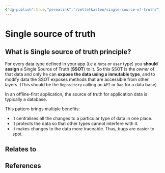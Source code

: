 ```yaml
---
{"dg-publish":true,"permalink":"/zettelkasten/single-source-of-truth/","title":"Single source of truth","tags":["core/tech/fundamentals/design-patterns"],"noteIcon":"","created":"2023-10-27T11:42:54.946+01:00","updated":"2023-10-27T11:43:30.825+01:00"}
---
```



# Single source of truth

## What is Single source of truth principle?

For every data type defined in your app (i.e a `Note` or `User` type) you **should assign** a Single Source of Truth (**SSOT**) to it. So this SSOT is the *owner* of that data and only he can **expose the data using a inmutable type**, and to modify data the SSOT exposes methods that are accessible from other layers. (This should be the `Repository` calling an `API` or `Dao` for a data base).

In an offline-first application, the source of truth for application data is typically a database.

This pattern brings multiple benefits:
- It centralises all the changes to a particular type of data in one place.
- It protects the data so that other types cannot interfere with it.
- It makes changes to the data more traceable. Thus, bugs are easier to spot.

## Relates to
## References
